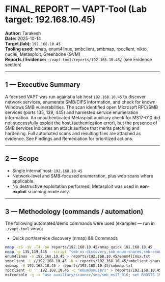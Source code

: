 # FINAL_REPORT — VAPT-Tool (Lab target: 192.168.10.45)

**Author:** Tarakesh  
**Date:** 2025-10-14  
**Target (lab):** `192.168.10.45`  
**Tooling used:** nmap, enum4linux, smbclient, smbmap, rpcclient, nikto, nuclei, Metasploit, Greenbone (GVM)  
**Reports / Evidence:** `~/vapt-tool/reports/192.168.10.45/` (see Evidence section)

---

## 1 — Executive Summary

A focused VAPT was run against a lab host `192.168.10.45` to discover network services, enumerate SMB/CIFS information, and check for known Windows SMB vulnerabilities. The scan identified open Microsoft RPC/SMB services (ports 135, 139, 445) and harvested service enumeration information. An unauthenticated Metasploit auxiliary check for MS17-010 did not successfully exploit the host (authentication error), but the presence of SMB services indicates an attack surface that merits patching and hardening. Full automated scans and resulting files are attached as evidence. See Findings and Remediation for prioritized actions.

---

## 2 — Scope

- Single internal host: `192.168.10.45`
- Network-level and SMB-focused enumeration, plus web scans where applicable.
- No destructive exploitation performed; Metasploit was used in **non-exploit** scanning mode only.

---

## 3 — Methodology (commands / automation)

The following automated/demo commands were used (examples — run in `~/vapt-tool` venv):

- Quick port/service discovery (nmap) && Commnads
```bash
nmap -sS -sV -T4 -oA reports/192.168.10.45/nmap_quick 192.168.10.45
nmap -p 135,139,445 --script "smb-os-discovery,smb-enum-shares,smb-enum-users,smb-vuln-ms17-010" -oA reports/192.168.10.45/nmap_smb 192.168.10.45
enum4linux -a 192.168.10.45 > reports/192.168.10.45/enum4linux.txt
smbclient -L //192.168.10.45 -N > reports/192.168.10.45/smbclient_shares_anon.txt
smbmap -H 192.168.10.45 > reports/192.168.10.45/smbmap.txt
rpcclient -U '' 192.168.10.45 -c "enumdomusers" > reports/192.168.10.45/rpcclient_enumdomusers.txt
msfconsole -q -x "use auxiliary/scanner/smb/smb_ms17_010; set RHOSTS 192.168.10.45; set THREADS 10; run; exit" | tee reports/192.168.10.45/msf_smb_ms17_check.txt

